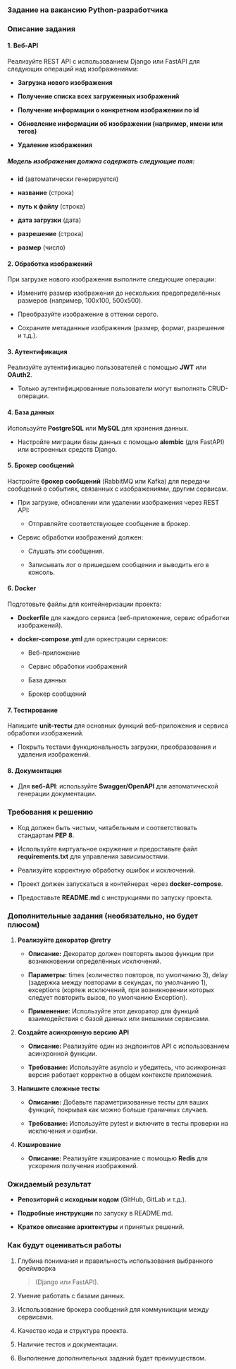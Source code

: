 ### **Задание на вакансию Python-разработчика** 

### **Описание задания**

#### **1. Веб-API**

Реализуйте REST API с использованием Django или FastAPI для следующих
операций над изображениями:

-   **Загрузка нового изображения**

-   **Получение списка всех загруженных изображений**

-   **Получение информации о конкретном изображении по id**

-   **Обновление информации об изображении (например, имени или тегов)**

-   **Удаление изображения**

##### **Модель изображения должна содержать следующие поля:**

-   **id** (автоматически генерируется)

-   **название** (строка)

-   **путь к файлу** (строка)

-   **дата загрузки** (дата)

-   **разрешение** (строка)

-   **размер** (число)

#### **2. Обработка изображений**

При загрузке нового изображения выполните следующие операции:

-   Измените размер изображения до нескольких предопределённых размеров (например, 100x100, 500x500).

-   Преобразуйте изображение в оттенки серого.

-   Сохраните метаданные изображения (размер, формат, разрешение и т.д.).

#### **3. Аутентификация**

Реализуйте аутентификацию пользователей с помощью **JWT** или
**OAuth2**.

-   Только аутентифицированные пользователи могут выполнять CRUD-операции.

#### **4. База данных**

Используйте **PostgreSQL** или **MySQL** для хранения данных.

-   Настройте миграции базы данных с помощью **alembic** (для FastAPI) или встроенных средств Django.

#### **5. Брокер сообщений**

Настройте **брокер сообщений** (RabbitMQ или Kafka) для передачи
сообщений о событиях, связанных с изображениями, другим сервисам.

-   При загрузке, обновлении или удалении изображения через REST API:

    -   Отправляйте соответствующее сообщение в брокер.

-   Сервис обработки изображений должен:

    -   Слушать эти сообщения.

    -   Записывать лог о пришедшем сообщении и выводить его в консоль.

#### **6. Docker**

Подготовьте файлы для контейнеризации проекта:

-   **Dockerfile** для каждого сервиса (веб-приложение, сервис обработки изображений).

-   **docker-compose.yml** для оркестрации сервисов:

    -   Веб-приложение

    -   Сервис обработки изображений

    -   База данных

    -   Брокер сообщений

#### **7. Тестирование**

Напишите **unit-тесты** для основных функций веб-приложения и сервиса
обработки изображений.

-   Покрыть тестами функциональность загрузки, преобразования и удаления изображений.

#### **8. Документация**

-   Для **веб-API**: используйте **Swagger/OpenAPI** для автоматической генерации документации.

### **Требования к решению**

-   Код должен быть чистым, читабельным и соответствовать стандартам **PEP 8**.

-   Используйте виртуальное окружение и предоставьте файл **requirements.txt** для управления зависимостями.

-   Реализуйте корректную обработку ошибок и исключений.

-   Проект должен запускаться в контейнерах через **docker-compose**.

-   Предоставьте **README.md** с инструкциями по запуску проекта.

### **Дополнительные задания (необязательно, но будет плюсом)**

1.  **Реализуйте декоратор \@retry**

    -   **Описание:** Декоратор должен повторять вызов функции при возникновении определённых исключений.

    -   **Параметры:** times (количество повторов, по умолчанию 3), delay (задержка между повторами в секундах, по умолчанию 1), exceptions (кортеж исключений, при возникновении которых следует повторить вызов, по умолчанию Exception).

    -   **Применение:** Используйте этот декоратор для функций взаимодействия с базой данных или внешними сервисами.

2.  **Создайте асинхронную версию API**

    -   **Описание:** Реализуйте один из эндпоинтов API с использованием асинхронной функции.

    -   **Требование:** Используйте asyncio и убедитесь, что асинхронная версия работает корректно в общем контексте приложения.

3.  **Напишите сложные тесты**

    -   **Описание:** Добавьте параметризованные тесты для ваших функций, покрывая как можно больше граничных случаев.

    -   **Требование:** Используйте pytest и включите в тесты проверки на исключения и ошибки.

4.  **Кэширование**

    -   **Описание:** Реализуйте кэширование с помощью **Redis** для ускорения получения изображений.

### **Ожидаемый результат**

-   **Репозиторий с исходным кодом** (GitHub, GitLab и т.д.).

-   **Подробные инструкции** по запуску в README.md.

-   **Краткое описание архитектуры** и принятых решений.

### **Как будут оцениваться работы**

1.  Глубина понимания и правильность использования выбранного фреймворка
    > (Django или FastAPI).

2.  Умение работать с базами данных.

3.  Использование брокера сообщений для коммуникации между сервисами.

4.  Качество кода и структура проекта.

5.  Наличие тестов и документации.

6.  Выполнение дополнительных заданий будет преимуществом.
